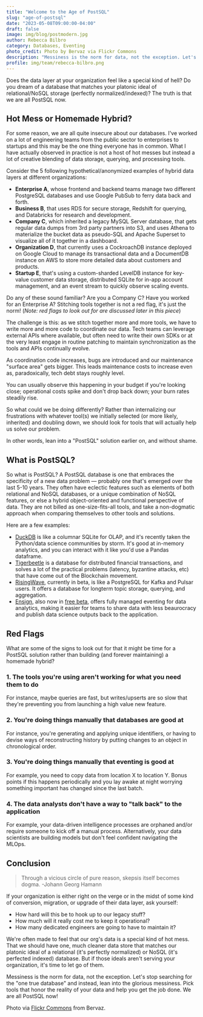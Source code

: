 ```yaml
---
title: "Welcome to the Age of PostSQL"
slug: "age-of-postsql"
date: "2023-05-08T09:00:00-04:00"
draft: false
image: img/blog/postmodern.jpg
author: Rebecca Bilbro
category: Databases, Eventing
photo_credit: Photo by Bervaz via Flickr Commons
description: "Messiness is the norm for data, not the exception. Let's stop searching for the 'one true' database and just pick tools that help us get the job done."
profile: img/team/rebecca-bilbro.png
---
```


Does the data layer at your organization feel like a special kind of hell? Do you dream of a database that matches your platonic ideal of relational/NoSQL storage (perfectly normalized/indexed)? The truth is that we are all PostSQL now.

<!--more-->

## Hot Mess or Homemade Hybrid?

For some reason, we are all quite insecure about our databases. I've worked on a lot of engineering teams from the public sector to enterprises to startups and this may be the one thing everyone has in common. What I have actually observed in practice is not a host of hot messes but instead a lot of creative blending of data storage, querying, and processing tools.

Consider the 5 following hypothetical/anonymized examples of hybrid data layers at different organizations:

- **Enterprise A**, whose frontend and backend teams manage two different PostgreSQL databases and use Google PubSub to ferry data back and forth.
- **Business B**, that uses RDS for secure storage, Redshift for querying, and Databricks for research and development.
- **Company C**, which inherited a legacy MySQL Server database, that gets regular data dumps from 3rd party partners into S3, and uses Athena to materialize the bucket data as pseudo-SQL and Apache Superset to visualize all of it together in a dashboard.
- **Organization D**, that currently uses a CockroachDB instance deployed on Google Cloud to manage its transactional data and a DocumentDB instance on AWS to store more detailed data about customers and products.
- **Startup E**, that's using a custom-sharded LevelDB instance for key-value customer data storage, distributed SQLite for in-app account management, and an event stream to quickly observe scaling events.

Do any of these sound familiar? Are you a Company C? Have you worked for an Enterprise A? Stitching tools together is not a red flag, it's just the norm! (*Note: red flags to look out for are discussed later in this piece*)

The challenge is this: as we stitch together more and more tools, we have to write more and more code to coordinate our data. Tech teams can leverage external APIs where available, but often need to write their own SDKs or at the very least engage in routine patching to maintain synchronization as the tools and APIs continually evolve.

As coordination code increases, bugs are introduced and our maintenance "surface area" gets bigger. This leads maintenance costs to increase even as, paradoxically, tech debt stays roughly level.

You can usually observe this happening in your budget if you're looking close; operational costs spike and don't drop back down; your burn rates steadily rise.

So what could we be doing differently? Rather than internalizing our frustrations with whatever tool(s) we initially selected (or more likely, inherited) and doubling down, we should look for tools that will actually help us solve our problem.

In other words, lean into a "PostSQL" solution earlier on, and without shame.

## What is PostSQL?

So what is PostSQL? A PostSQL database is one that embraces the specificity of a new data problem &mdash; probably one that's emerged over the last 5-10 years. They often have eclectic features such as elements of both relational and NoSQL databases, or a unique combination of NoSQL features, or else a hybrid object-oriented and functional perspective of data. They are not billed as one-size-fits-all tools, and take a non-dogmatic approach when comparing themselves to other tools and solutions.

Here are a few examples:

- [DuckDB](https://duckdb.org/) is like a columnar SQLite for OLAP, and it's recently taken the Python/data science communities by storm. It's good at in-memory analytics, and you can interact with it like you'd use a Pandas dataframe.
- [Tigerbeetle](https://tigerbeetle.com/) is a database for distributed financial transactions, and solves a lot of the practical problems (latency, byzantine attacks, etc) that have come out of the Blockchain movement.
- [RisingWave](https://www.risingwave.dev/docs/current/intro/), currently in beta, is like a PostgreSQL for Kafka and Pulsar users. It offers a database for longterm topic storage, querying, and aggregation.
- [Ensign](https://rotational.io/ensign/), also now in [free beta](https://rotational.app/register), offers fully managed eventing for data analytics, making it easier for teams to share data with less beaurocracy and publish data science outputs back to the application.


## Red Flags
What are some of the signs to look out for that it might be time for a PostSQL solution rather than building (and forever maintaining) a homemade hybrid?

### 1. The tools you're using aren't working for what you need them to do
For instance, maybe queries are fast, but writes/upserts are so slow that they're preventing you from launching a high value new feature.

### 2. You're doing things manually that databases are good at
For instance, you're generating and applying unique identifiers, or having to devise ways of reconstructing history by putting changes to an object in chronological order.

### 3. You're doing things manually that eventing is good at
For example, you need to copy data from location X to location Y. Bonus points if this happens periodically and you lay awake at night worrying something important has changed since the last batch.

### 4. The data analysts don't have a way to "talk back" to the application
For example, your data-driven intelligence processes are orphaned and/or require someone to kick off a manual process. Alternatively, your data scientists are building models but don't feel confident navigating the MLOps.


## Conclusion

> Through a vicious circle of pure reason, skepsis itself becomes dogma. -Johann Georg Hamann

If your organization is either right on the verge or in the midst of some kind of conversion, migration, or upgrade of their data layer, ask yourself:

- How hard will this be to hook up to our legacy stuff?
- How much will it really cost me to keep it operational?
- How many dedicated engineers are going to have to maintain it?

We're often made to feel that our org's data is a special kind of hot mess. That we should have one, much cleaner data store that matches our platonic ideal of a relational (it's perfectly normalized) or NoSQL (it's perfected indexed) database. But if those ideals aren't serving your organization, it's time to let go of them.

Messiness is the norm for data, not the exception. Let's stop searching for the "one true database" and instead, lean into the glorious messiness. Pick tools that honor the reality of your data and help you get the job done. We are all PostSQL now!


Photo via [Flickr Commons](https://flic.kr/p/2mN8Cfg) from Bervaz.

